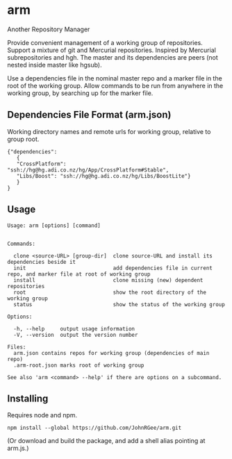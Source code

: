 # arm

Another Repository Manager

Provide convenient management of a working group of repositories. Support a mixture of git and Mercurial repositories. Inspired by Mercurial subrepositories and hgh. The master and its dependencies are peers (not nested inside master like hgsub).

Use a dependencies file in the nominal master repo and a marker file in the root of the working group. Allow commands to be run from anywhere in the working group, by searching up for the marker file.

## Dependencies File Format (arm.json)

Working directory names and remote urls for working group, relative to group root.

    {"dependencies":
       {
       "CrossPlatform": "ssh://hg@hg.adi.co.nz/hg/App/CrossPlatform#Stable",
       "Libs/Boost": "ssh://hg@hg.adi.co.nz/hg/Libs/BoostLite"}
       }
    }

## Usage

    Usage: arm [options] [command]


    Commands:

      clone <source-URL> [group-dir]  clone source-URL and install its dependencies beside it
      init                            add dependencies file in current repo, and marker file at root of working group
      install                         clone missing (new) dependent repositories
      root                            show the root directory of the working group
      status                          show the status of the working group

    Options:

      -h, --help     output usage information
      -V, --version  output the version number

    Files:
      arm.json contains repos for working group (dependencies of main repo)
      .arm-root.json marks root of working group

    See also 'arm <command> --help' if there are options on a subcommand.

## Installing

Requires node and npm.

    npm install --global https://github.com/JohnRGee/arm.git

(Or download and build the package, and add a shell alias pointing at arm.js.)
